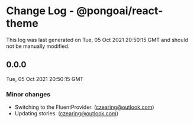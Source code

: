 # Change Log - @pongoai/react-theme

This log was last generated on Tue, 05 Oct 2021 20:50:15 GMT and should not be manually modified.

<!-- Start content -->

## 0.0.0

Tue, 05 Oct 2021 20:50:15 GMT

### Minor changes

- Switching to the FluentProvider. (czearing@outlook.com)
- Updating stories. (czearing@outlook.com)
